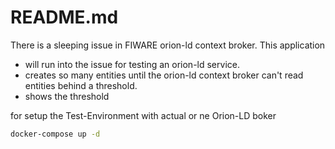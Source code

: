 # README.md

There is a sleeping issue in FIWARE orion-ld context broker.
This application 
* will run into the issue for testing an orion-ld service.
* creates so many entities until the orion-ld context broker can't read entities behind a threshold.
* shows the threshold

for setup the Test-Environment with actual or ne Orion-LD boker
```bash
docker-compose up -d

